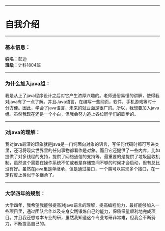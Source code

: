 <hr>
<h1>自我介绍</h1>
<hr>
<h3>基本信息：</h3>
<p><strong>姓名：</strong>彭迪    <br>
<strong>班级：</strong>计科1804班</p>
<hr>
<h3>为什么加入java组：</h3>
<p>我是从上了java程序设计之后对它产生浓厚兴趣的。老师通俗易懂的讲解，使得我对java有了一点了解。并且Java语言，在编写一些网页，软件，手机游戏等时十分方便。因此，学会了java语言，未来的就业面是很广的。所以，我想要加入java组。虽然我现在还是一个小白，但我会努力追上各位同学们的脚步的。</p>
<hr>
<h3>对java的理解：</h3>
<p>我对java最深的印象就是java是一门纯面向对象的语言，写任何代码时都可写进类里，还可将现实世界里的任何事物都看作是对象。而且它还提供了一些内库，比如提供了对多线程的支持，提供了网络通信的支持等，最重要的是提供了垃圾回收机制，虽然这个需要在操作系统不忙或者是存储空间不够的时候才会启动，但有总比没有好。虽然在java里是单继承，但是通过接口，一个类可以实现多个接口，在一定程度上类似于多继承了。</p>
<hr>
<h3>大学四年的规划：</h3>
<p>大学四年，我希望我能够提高对java语言的理解，提高编程能力，最好能够加入一些项目里，通过团队合作以及亲身实践锻炼自己的能力，保质保量顺利地完成项目。并且我还想考本专业的研，虽然我知道这个专业考研非常难，但我会不断努力，不断提高自己的。</p>
